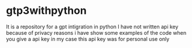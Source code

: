 # gtp3withpython
It is a repository for a gpt intigration in python
I have not written api key because of privacy reasons
i have show some examples of the code when you give a api key
in my case this api key was for personal use only 
